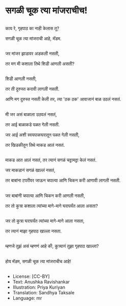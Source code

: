 # सगळी चूक त्या मांजराचीच!

##
काय रे, गृहपाठ का नाही केलास तू?

सगळी चूक त्या मांजराची आहे, मॅडम.

##
जर मांजर झाडावर अडकली नसती,

तर मग मी कशाला तिथे शिडी आणली असती?

##
शिडी आणली नसती,

तर ती दुरुस्त करावी लागली नसती.

आणि मग दुरुस्त नसती केली तर, त्या 'ठक ठक' आवाजानं बाळ उठलं नसतं.

##
मी जर असं बाळाला उठवलं नसतं,

तर आई बाळाकडे पळत गेली नसती.

जर आई अशी स्वयपाकघरातून पळत गेली नसती,

तर खिडकीतून तिथे माकड आलं नसतं.

##
माकड आत आलं नसतं, तर त्यानं सगळं चट्टामट्टा केलं नसतं.

जर माकडानं सगळं खाल्लं नसतं,

तर बाबांना टपरीवर जाऊन चपात्या आणि चिकन करी आणावी लागली नसती.

##
जर बाबांनी चपात्या आणि चिकन करी आणली नसती, 

तर तो कुत्रा कशाला त्यांच्या मागे-मागे घरापर्यंत आला असता?

##
जर तो कुत्रा घरापर्यंत त्यांच्या मागे-मागे आला नसता,

तर त्यानं माझा गृहपाठ खाल्ला नसता.

##
म्हणजे तुझं असं म्हणणं आहे की, कुत्र्यानं तुझा गृहपाठ खाल्ला?

##
होय मॅडम, सगळी चूक त्या मांजराचीच आहे!

##
* License: [CC-BY]
* Text: Anushka Ravishankar
* Illustration: Priya Kuriyan
* Translation: Sandhya Taksale
* Language: mr
